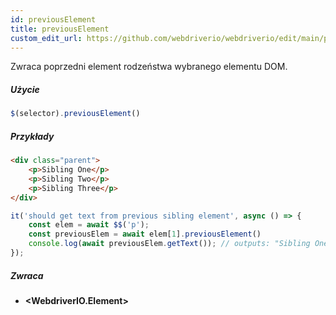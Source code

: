 ```yaml
---
id: previousElement
title: previousElement
custom_edit_url: https://github.com/webdriverio/webdriverio/edit/main/packages/webdriverio/src/commands/element/previousElement.ts
---
```


Zwraca poprzedni element rodzeństwa wybranego elementu DOM.

##### Użycie

```js
$(selector).previousElement()
```

##### Przykłady

```html title="index.html"
<div class="parent">
    <p>Sibling One</p>
    <p>Sibling Two</p>
    <p>Sibling Three</p>
</div>
```

```js title="previousElement.js"
it('should get text from previous sibling element', async () => {
    const elem = await $$('p');
    const previousElem = await elem[1].previousElement()
    console.log(await previousElem.getText()); // outputs: "Sibling One"
});
```

##### Zwraca

- **&lt;WebdriverIO.Element&gt;**